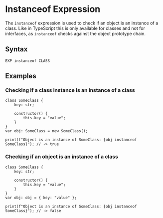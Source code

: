 # Instanceof Expression

The `instanceof` expression is used to check if an object is an instance of a class. Like in TypeScript this is only
available for classes and not for interfaces, as `instanceof` checks against the object prototype chain.

## Syntax

```kipper
EXP instanceof CLASS
```

## Examples

### Checking if a class instance is an instance of a class

```kipper
class SomeClass {
	key: str;

	constructor() {
		this.key = "value";
	}
}
var obj: SomeClass = new SomeClass();

print(f"Object is an instance of SomeClass: {obj instanceof SomeClass}"); // -> true
```

### Checking if an object is an instance of a class

```kipper
class SomeClass {
	key: str;

	constructor() {
		this.key = "value";
	}
}
var obj: obj = { key: "value" };

print(f"Object is an instance of SomeClass: {obj instanceof SomeClass}"); // -> false
```
